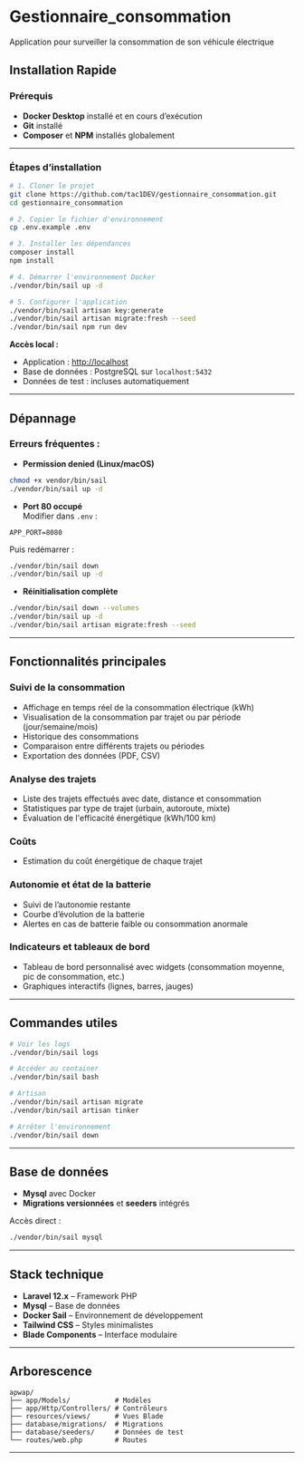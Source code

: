 # Gestionnaire_consommation
Application pour surveiller la consommation de son véhicule électrique

## **Installation Rapide**

### **Prérequis**
- **Docker Desktop** installé et en cours d’exécution
- **Git** installé
- **Composer** et **NPM** installés globalement

---

### **Étapes d’installation**
```bash
# 1. Cloner le projet
git clone https://github.com/tac1DEV/gestionnaire_consommation.git
cd gestionnaire_consommation

# 2. Copier le fichier d'environnement
cp .env.example .env

# 3. Installer les dépendances
composer install
npm install

# 4. Démarrer l'environnement Docker
./vendor/bin/sail up -d

# 5. Configurer l'application
./vendor/bin/sail artisan key:generate
./vendor/bin/sail artisan migrate:fresh --seed
./vendor/bin/sail npm run dev
```

**Accès local :**
- Application : [http://localhost](http://localhost)
- Base de données : PostgreSQL sur `localhost:5432`
- Données de test : incluses automatiquement

---

## **Dépannage**

### **Erreurs fréquentes :**
- **Permission denied (Linux/macOS)**  
```bash
chmod +x vendor/bin/sail
./vendor/bin/sail up -d
```
- **Port 80 occupé**  
Modifier dans `.env` :  
```env
APP_PORT=8080
```
Puis redémarrer :  
```bash
./vendor/bin/sail down
./vendor/bin/sail up -d
```

- **Réinitialisation complète**  
```bash
./vendor/bin/sail down --volumes
./vendor/bin/sail up -d
./vendor/bin/sail artisan migrate:fresh --seed
```
---

## **Fonctionnalités principales**

### **Suivi de la consommation**
- Affichage en temps réel de la consommation électrique (kWh)
- Visualisation de la consommation par trajet ou par période (jour/semaine/mois)
- Historique des consommations
- Comparaison entre différents trajets ou périodes
- Exportation des données (PDF, CSV)

### **Analyse des trajets**
- Liste des trajets effectués avec date, distance et consommation
- Statistiques par type de trajet (urbain, autoroute, mixte)
- Évaluation de l'efficacité énergétique (kWh/100 km)

### **Coûts**
- Estimation du coût énergétique de chaque trajet

### **Autonomie et état de la batterie**
- Suivi de l’autonomie restante
- Courbe d’évolution de la batterie
- Alertes en cas de batterie faible ou consommation anormale

### **Indicateurs et tableaux de bord**
- Tableau de bord personnalisé avec widgets (consommation moyenne, pic de consommation, etc.)
- Graphiques interactifs (lignes, barres, jauges)

---

## **Commandes utiles**
```bash
# Voir les logs
./vendor/bin/sail logs

# Accéder au container
./vendor/bin/sail bash

# Artisan
./vendor/bin/sail artisan migrate
./vendor/bin/sail artisan tinker

# Arrêter l'environnement
./vendor/bin/sail down
```

---

## **Base de données**
- **Mysql** avec Docker
- **Migrations versionnées** et **seeders** intégrés

Accès direct :  
```bash
./vendor/bin/sail mysql
```

---

## **Stack technique**
- **Laravel 12.x** – Framework PHP
- **Mysql** – Base de données
- **Docker Sail** – Environnement de développement
- **Tailwind CSS** – Styles minimalistes
- **Blade Components** – Interface modulaire

---

## **Arborescence**
```
apwap/
├── app/Models/           # Modèles
├── app/Http/Controllers/ # Contrôleurs
├── resources/views/      # Vues Blade
├── database/migrations/  # Migrations
├── database/seeders/     # Données de test
└── routes/web.php        # Routes
```

---
